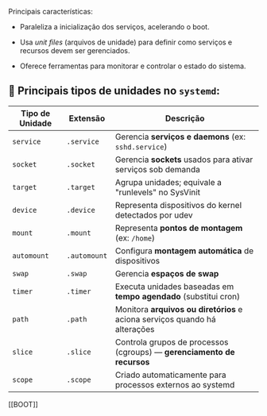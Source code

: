 
Principais características:

- Paraleliza a inicialização dos serviços, acelerando o boot.
    
- Usa _unit files_ (arquivos de unidade) para definir como serviços e recursos devem ser gerenciados.
    
- Oferece ferramentas para monitorar e controlar o estado do sistema.

## 🧩 **Principais tipos de unidades no `systemd`:**

|**Tipo de Unidade**|**Extensão**|**Descrição**|
|---|---|---|
|`service`|`.service`|Gerencia **serviços e daemons** (ex: `sshd.service`)|
|`socket`|`.socket`|Gerencia **sockets** usados para ativar serviços sob demanda|
|`target`|`.target`|Agrupa unidades; equivale a "runlevels" no SysVinit|
|`device`|`.device`|Representa dispositivos do kernel detectados por udev|
|`mount`|`.mount`|Representa **pontos de montagem** (ex: `/home`)|
|`automount`|`.automount`|Configura **montagem automática** de dispositivos|
|`swap`|`.swap`|Gerencia **espaços de swap**|
|`timer`|`.timer`|Executa unidades baseadas em **tempo agendado** (substitui cron)|
|`path`|`.path`|Monitora **arquivos ou diretórios** e aciona serviços quando há alterações|
|`slice`|`.slice`|Controla grupos de processos (cgroups) — **gerenciamento de recursos**|
|`scope`|`.scope`|Criado automaticamente para processos externos ao systemd|





[[BOOT]]

